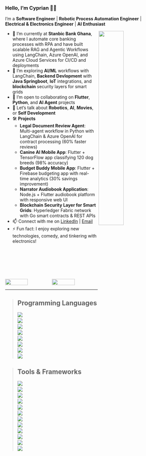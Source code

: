 ### Hello, I’m Cyprian 🏄‍♂️  
I’m a **Software Engineer** | **Robotic Process Automation Engineer** | **Electrical & Electronics Engineer** | **AI Enthusiast**

<img align="right" src="https://github-readme-stats.vercel.app/api/top-langs/?username=camaison&layout=compact&theme=ayu-mirage&hide_border=true&count_private=true&langs_count=10" width="40%"/>

- 🔭 I’m currently at **Stanbic Bank Ghana**, where I automate core banking processes with RPA and have built scalable RAG and Agentic Workflows using LangChain, Azure OpenAI, and Azure Cloud Services for CI/CD and deployments  
- 🌱 I’m exploring **AI/ML** workflows with LangChain, **Backend Devlopment** with **Java Springboot**, **IoT** integrations, and **blockchain** security layers for smart grids  
- 👯 I’m open to collaborating on **Flutter**, **Python**, and **AI Agent** projects  
- 💬 Let’s talk about **Robotics**, **AI**, **Movies**, or **Self Development**  
- 🛠️ **Projects**  
  - **Legal Document Review Agent**: Multi-agent workflow in Python with LangChain & Azure OpenAI for contract processing (60% faster reviews)  
  - **Canine AI Mobile App**: Flutter + TensorFlow app classifying 120 dog breeds (98% accuracy)  
  - **Budget Buddy Mobile App**: Flutter + Firebase budgeting app with real-time analytics (30% savings improvement)  
  - **Narrator Audiobook Application**: Node.js + Flutter audiobook platform with responsive web UI  
  - **Blockchain Security Layer for Smart Grids**: Hyperledger Fabric network with Go smart contracts & REST APIs  
- 📫 Connect with me on [LinkedIn](https://www.linkedin.com/in/cyprianmaison) | [Email](mailto:cyprianmaison@outlook.com)  
- ⚡ Fun fact: I enjoy exploring new technologies, comedy, and tinkering with electronics!

<br /><br /><br /><br /><br />
<div style="display:flex;justify-content: space-between">
  <img src="https://github-readme-streak-stats.herokuapp.com/?user=camaison&theme=ayu-mirage&hide_border=true" width="49.5%"/>
  <img src="https://github-readme-stats.vercel.app/api?username=camaison&show_icons=true&include_all_commits=true&theme=ayu-mirage&hide_border=true&count_private=true" width="49.5%"/>
</div>

---

> ## Programming Languages  
> <img src="https://skillicons.dev/icons?i=python" />&nbsp;&nbsp;  
> <img src="https://skillicons.dev/icons?i=dart" />&nbsp;&nbsp;  
> <img src="https://skillicons.dev/icons?i=java" />&nbsp;&nbsp;  
> <img src="https://skillicons.dev/icons?i=cpp" />&nbsp;&nbsp;  
> <img src="https://skillicons.dev/icons?i=csharp" />&nbsp;&nbsp;  
> <img src="https://skillicons.dev/icons?i=js" />&nbsp;&nbsp;  
> <img src="https://skillicons.dev/icons?i=go" />&nbsp;&nbsp;  
> <img src="https://skillicons.dev/icons?i=sql" />

> ## Tools & Frameworks  
> <img src="https://skillicons.dev/icons?i=flutter" />&nbsp;&nbsp;  
> <img src="https://skillicons.dev/icons?i=django" />&nbsp;&nbsp;  
> <img src="https://skillicons.dev/icons?i=flask" />&nbsp;&nbsp;  
> <img src="https://skillicons.dev/icons?i=fastapi" />&nbsp;&nbsp;  
> <img src="https://skillicons.dev/icons?i=springboot" />&nbsp;&nbsp;  
> <img src="https://skillicons.dev/icons?i=nodejs" />&nbsp;&nbsp;  
> <img src="https://skillicons.dev/icons?i=aws" />&nbsp;&nbsp;  
> <img src="https://skillicons.dev/icons?i=azure" />&nbsp;&nbsp;  
> <img src="https://skillicons.dev/icons?i=docker" />&nbsp;&nbsp;  
> <img src="https://skillicons.dev/icons?i=selenium" />&nbsp;&nbsp;  
> <img src="https://skillicons.dev/icons?i=langchain" />&nbsp;&nbsp;  
> <img src="https://skillicons.dev/icons?i=tensorflow" />
